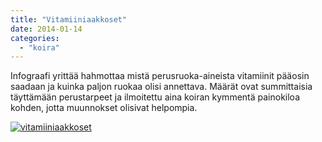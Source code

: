 ```yaml
---
title: "Vitamiiniaakkoset"
date: 2014-01-14
categories: 
  - "koira"
---
```


Infograafi yrittää hahmottaa mistä perusruoka-aineista vitamiinit pääosin saadaan ja kuinka paljon ruokaa olisi annettava. Määrät ovat summittaisia täyttämään perustarpeet ja ilmoitettu aina koiran kymmentä painokiloa kohden, jotta muunnokset olisivat helpompia.

<!--more-->

[![vitamiiniaakkoset](images/vitamiiniaakkoset.jpg)](https://www.katiska.eu/wp-content/uploads/2014/01/vitamiiniaakkoset.jpg)

